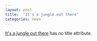 ```yaml
---
layout: post
title:  "It's a jungle out there"
categories: news
---
```


[It's a jungle out there](http://revealing.junglestar.org/) has no title attribute.
